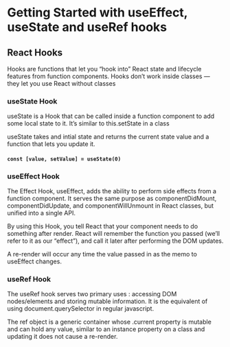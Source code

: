 # Getting Started with useEffect, useState and useRef hooks

## React Hooks

Hooks are functions that let you “hook into” React state and lifecycle features from function components. Hooks don’t work inside classes — they let you use React without classes

### useState Hook

useState is a Hook that can be called inside a function component to add some local state to it. It’s similar to this.setState in a class

useState takes and intial state and returns the current state value and a function that lets you update it.

#### `const [value, setValue] = useState(0)`

### useEffect Hook

The Effect Hook, useEffect, adds the ability to perform side effects from a function component. It serves the same purpose as componentDidMount, componentDidUpdate, and componentWillUnmount in React classes, but unified into a single API.

By using this Hook, you tell React that your component needs to do something after render. React will remember the function you passed (we’ll refer to it as our “effect”), and call it later after performing the DOM updates.

A re-render will occur any time the value passed in as the memo to useEffect changes.

### useRef Hook

The useRef hook serves two primary uses : accessing DOM nodes/elements and storing mutable information. It is the equivalent of using document.querySelector in regular javascript.

The ref object is a generic container whose .current property is mutable and can hold any value, similar to an instance property on a class and updating it does not cause a re-render.
